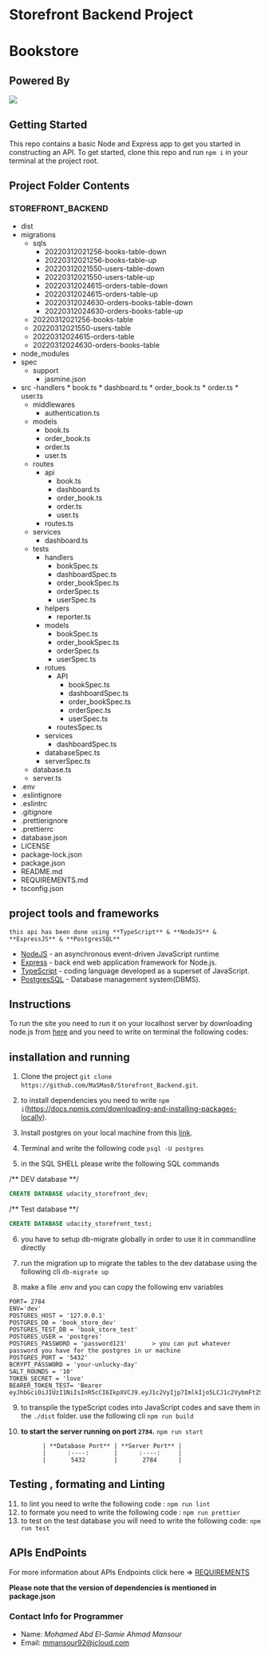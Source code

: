 # Storefront Backend Project
# Bookstore
## Powered By 

![](https://d20vrrgs8k4bvw.cloudfront.net/images/open-graph/udacity.png)

## Getting Started

This repo contains a basic Node and Express app to get you started in constructing an API. To get started, clone this repo and run `npm i` in your terminal at the project root.

## Project Folder Contents
### STOREFRONT_BACKEND
  * dist
  * migrations
    - sqls
        * 20220312021256-books-table-down
        * 20220312021256-books-table-up
        * 20220312021550-users-table-down
        * 20220312021550-users-table-up
        * 20220312024615-orders-table-down
        * 20220312024615-orders-table-up
        * 20220312024630-orders-books-table-down
        * 20220312024630-orders-books-table-up
    - 20220312021256-books-table
    - 20220312021550-users-table
    - 20220312024615-orders-table
    - 20220312024630-orders-books-table
  * node_modules
  * spec
    - support
        * jasmine.json
  * src
    -handlers
        * book.ts
        * dashboard.ts
        * order_book.ts
        * order.ts
        * user.ts
    - middlewares
        * authentication.ts
    - models
        * book.ts
        * order_book.ts
        * order.ts
        * user.ts
    - routes
        * api
            - book.ts
            - dashboard.ts
            - order_book.ts
            - order.ts
            - user.ts
        * routes.ts
    - services
        * dashboard.ts
    - tests
        * handlers
            - bookSpec.ts
            - dashboardSpec.ts
            - order_bookSpec.ts
            - orderSpec.ts
            - userSpec.ts
        * helpers
            - reporter.ts
        * models
            - bookSpec.ts
            - order_bookSpec.ts
            - orderSpec.ts
            - userSpec.ts
        * rotues
            - API
                * bookSpec.ts
                * dashboardSpec.ts
                * order_bookSpec.ts
                * orderSpec.ts
                * userSpec.ts
            - routesSpec.ts
        * services
            - dashboardSpec.ts
        * databaseSpec.ts
        * serverSpec.ts
    - database.ts
    - server.ts
  * .env
  * .eslintignore
  * .eslintrc
  * .gitignore
  * .prettierignore
  * .prettierrc
  * database.json
  * LICENSE
  * package-lock.json
  * package.json
  * README.md
  * REQUIREMENTS.md
  * tsconfig.json

## project tools and frameworks
    this api has been done using **TypeScript** & **NodeJS** & **ExpressJS** & **PostgresSQL**
  - [NodeJS](https://nodejs.org/en/) - an asynchronous event-driven JavaScript runtime
  - [Express](https://expressjs.com/) - back end web application framework for Node.js.
  - [TypeScript](https://www.typescriptlang.org/) - coding language developed as a superset of JavaScript.
  - [PostgresSQL](https://www.postgresql.org/) - Database management system(DBMS).
## Instructions

  To run the site you need to run it on your localhost server by downloading node.js from [here](https://nodejs.org/en/) and you need to write on terminal the following codes:

## installation and running


1. Clone the project `git clone https://github.com/MaSMas0/Storefront_Backend.git`.

2. to install dependencies you need to write `npm i`(https://docs.npmjs.com/downloading-and-installing-packages-locally).

3. Install postgres on your local machine from this [link](https://www.postgresql.org/download/).
4. Terminal and write the following code `psql -U postgres` 
5. in the SQL SHELL please write the following SQL commands

 /** DEV database **/
 ```sql
CREATE DATABASE udacity_storefront_dev;
```
/** Test database **/
```sql
CREATE DATABASE udacity_storefront_test;
```
6. you have to setup db-migrate globally in order to use it in commandline directly
7. run the migration up to migrate the tables to the dev database using the following cli
`db-migrate up` 

8. make a file .env and you can copy the following env variables

```env
PORT= 2784
ENV='dev'
POSTGRES_HOST = '127.0.0.1'
POSTGRES_DB = 'book_store_dev'
POSTGRES_TEST_DB = 'book_store_test'
POSTGRES_USER = 'postgres'
POSTGRES_PASSWORD = 'password123'       > you can put whatever password you have for the postgres in ur machine
POSTGRES_PORT = '5432'
BCRYPT_PASSWORD = 'your-unlucky-day'
SALT_ROUNDS = '10'
TOKEN_SECRET = 'love'
BEARER_TOKEN_TEST= 'Bearer eyJhbGciOiJIUzI1NiIsInR5cCI6IkpXVCJ9.eyJ1c2VyIjp7ImlkIjo5LCJ1c2VybmFtZSI6ImFybWluIiwiZW1haWwiOiJhcm1pbkBlbGRpYS5jb20iLCJwYXNzd29yZF9kaWdlc3QiOiIkMmIkMTAkaEZRZWl3emxYakw0a0VVSXdwc2JsdUxuMy9JTUFxZkMySTJuYUxFekVZWFFsbUF5Uy4yWnkifSwiaWF0IjoxNjQ3ODQ0Mjk3fQ.06lRruDK8AMqwqtFJLRrtNvTfLsA3iEAN5uHjuQT2ss'
```

9. to transpile the typeScript codes into JavaScript codes and save them in the `./dist` folder.
use the following cli `npm run build`


10.   **to start the server running on port `2784`.**   `npm run start`

                | **Database Port** | **Server Port** |
                |      :----:       |      :----:     |
                |       5432        |       2784      |


## Testing , formating and Linting

11. to lint you need to write the following code : `npm run lint`
12. to formate you need to write the following code : `npm run prettier`
13. to test on the test database you will need to write the following code: `npm run test`

## APIs EndPoints

For more information about APIs Endpoints click here => [REQUIREMENTS](./REQUIREMENTS.md)

**Please note that the version of dependencies is mentioned in package.json**

### Contact Info for Programmer
* Name: _Mohamed Abd El-Samie Ahmad Mansour_
* Email: mmansour92@icloud.com  
